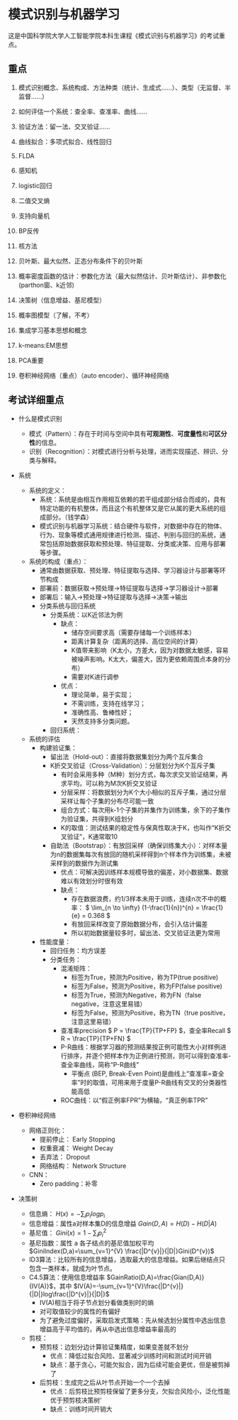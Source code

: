 # 模式识别与机器学习

这是中国科学院大学人工智能学院本科生课程《模式识别与机器学习》的考试重点。

## 重点

1. 模式识别概念、系统构成、方法种类（统计、生成式……）、类型（无监督、半监督……）

2. 如何评估一个系统：查全率、查准率、曲线……

3. 验证方法：留一法、交叉验证……

4. 曲线拟合：多项式拟合、线性回归

5. FLDA

6. 感知机

7. logistic回归

8. 二值交叉熵

9. 支持向量机

10. BP反传

11. 核方法

12. 贝叶斯、最大似然、正态分布条件下的贝叶斯

13. 概率密度函数的估计：参数化方法（最大似然估计、贝叶斯估计）、非参数化(parthon窗、k近邻)

14. 决策树（信息增益、基尼模型）

15. 概率图模型（了解，不考）

16. 集成学习基本思想和概念

17. k-means:EM思想

18. PCA重要

19. 卷积神经网络（重点）（auto encoder）、循环神经网络



## 考试详细重点
- 什么是模式识别
    - 模式（Pattern）：存在于时间与空间中具有**可观测性**、**可度量性**和**可区分性**的信息。
    - 识别（Recognition）：对模式进行分析与处理，进而实现描述、辨识、分类与解释。

- 系统
    - 系统的定义：
        - 系统：系统是由相互作用相互依赖的若干组成部分结合而成的，具有特定功能的有机整体，而且这个有机整体又是它从属的更大系统的组成部分。（钱学森）
        - 模式识别与机器学习系统：结合硬件与软件，对数据中存在的物体、行为、现象等模式通用规律进行检测、描述、判别与回归的系统，通常包括原始数据获取和预处理、特征提取、分类或决策、应用与部署等步骤。
    - 系统的构成（重点）：
        - 通常由数据获取、预处理、特征提取与选择、学习器设计与部署等环节构成
        - 部署前：数据获取->预处理->特征提取与选择->学习器设计->部署
        - 部署后：输入->预处理->特征提取与选择->决策->输出
        - 分类系统与回归系统
            - 分类系统：以K近邻法为例
                - 缺点：
                    - 储存空间要求高（需要存储每一个训练样本）
                    - 距离计算复杂（距离的选择、高位空间的计算）
                    - K值带来影响（K太小，方差大，因为对数据太敏感，容易被噪声影响。K太大，偏差大，因为更依赖周围点本身的分布）
                    - 需要对K进行调参
                - 优点：
                    - 理论简单，易于实现；
                    - 不需训练，支持在线学习；
                    - 准确性高、鲁棒性好；
                    - 天然支持多分类问题。
            - 回归系统： 
    - 系统的评估
        - 构建验证集：
            - 留出法（Hold-out）：直接将数据集划分为两个互斥集合
            - K折交叉验证（Cross-Validation）：分层划分为K个互斥子集
                - 有时会采用多种（M种）划分方式，每次求交叉验证结果，再求平均，可以称为M次K折交叉验证
                - 分层采样：将数据划分为K个大小相似的互斥子集，通过分层采样让每个子集的分布尽可能一致
                - 组合方式：每次用k-1个子集的并集作为训练集，余下的子集作为验证集，共得到K组划分
                - K的取值：测试结果的稳定性与保真性取决于K，也叫作“K折交叉验证”，K通常取10
            - 自助法（Bootstrap）：有放回采样（确保训练集大小）：对样本量为n的数据集每次有放回的随机采样得到n个样本作为训练集，未被采样到的数据作为测试集
                - 优点：可解决因训练样本规模导致的偏差，对小数据集、数据难以有效划分时很有效
                - 缺点：
                    - 存在数据浪费，约1/3样本未用于训练，连续n次不中的概率： $ \lim_{n \to \infty} (1-\frac{1}{n})^{n} = \frac{1}{e} = 0.368 $
                    - 有放回采样改变了原始数据分布，会引入估计偏差
                    - 所以初始数据量较多时，留出法、交叉验证法更为常用
        - 性能度量：
            - 回归任务：均方误差
            - 分类任务：
                - 混淆矩阵： 
                    - 标签为True，预测为Positive，称为TP(true positive)
                    - 标签为False，预测为Positive，称为FP(false positive)
                    - 标签为True，预测为Negative，称为FN（false negative，注意这里易错）
                    - 标签为False，预测为Positive，称为TN（true positive，注意这里易错）
                - 查准率precision $ P = \frac{TP}{TP+FP} $，查全率Recall $ R = \frac{TP}{TP+FN} $
                - P-R曲线：根据学习器的预测结果按正例可能性大小对样例进行排序，并逐个把样本作为正例进行预测，则可以得到查准率-查全率曲线，简称“P-R曲线”
                    - 平衡点 (BEP, Break-Even Point)是曲线上“查准率=查全率”时的取值，可用来用于度量P-R曲线有交叉的分类器性能高低
                - ROC曲线：以“假正例率FPR”为横轴，“真正例率TPR”

- 卷积神经网络
    - 网络正则化：
        - 提前停止： Early Stopping
        - 权重衰减： Weight Decay
        - 丢弃法： Dropout
        - 网络结构： Network Structure
    - CNN：
        - Zero padding：补零


- 决策树
    - 信息熵： $H(x)=-\sum_{i}p_{i}logp_{i}$ 
    - 信息增益：属性a对样本集D的信息增益 $Gain(D,A)=H(D)-H(D|A)$
    - 基尼值： $Gini(x)=1-\sum_{i}p_{i}^{2}$
    - 基尼指数：属性 a 各子结点的基尼值加权平均 $GiniIndex(D,a)=\sum_{v=1}^{V} \frac{|D^{v}|}{|D|}Gini(D^{v})$
    - ID3算法：比较所有的信息增益，选取最大的信息增益。如果后继结点只包含一类样本，就成为叶节点。
    - C4.5算法：使用信息增益率 $GainRatio(D,A)=\frac{Gian(D,A)}{IV(A)}$，其中 $IV(A)=-\sum_{v=1}^{V}\frac{|D^{v}|}{|D|}log\frac{|D^{v}|}{|D|}$
        - IV(A)相当于将子节点划分看做类别时的熵
        - 对可取值较少的属性的有偏好
        - 为了避免过度偏好，采取启发式策略：先从候选划分属性中选出信息增益高于平均值的，再从中选出信息增益率最高的
    - 剪枝：
        - 预剪枝：边划分边计算验证集精度，如果变差就不划分
            - 优点：降低过拟合风险、显著减少训练时间和测试时间开销
            - 缺点：基于贪心，可能欠拟合，因为后续可能会更优，但是被剪掉了
        - 后剪枝：生成完之后从叶节点开始一个一个去掉
            - 优点：后剪枝比预剪枝保留了更多分支，欠拟合风险小，泛化性能优于预剪枝决策树‘
            - 缺点：训练时间开销大

